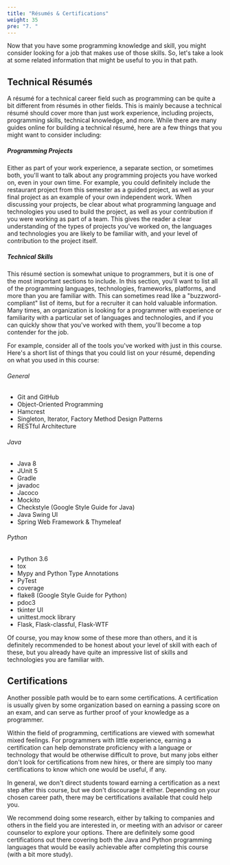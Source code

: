 ```yaml
---
title: "Résumés & Certifications"
weight: 35
pre: "7. "
---
```

Now that you have some programming knowledge and skill, you might consider looking for a job that makes use of those skills. So, let's take a look at some related information that might be useful to you in that path.

## Technical Résumés

A résumé for a technical career field such as programming can be quite a bit different from résumés in other fields. This is mainly because a technical résumé should cover more than just work experience, including projects, programming skills, technical knowledge, and more. While there are many guides online for building a technical résumé, here are a few things that you might want to consider including:

##### Programming Projects

Either as part of your work experience, a separate section, or sometimes both, you'll want to talk about any programming projects you have worked on, even in your own time. For example, you could definitely include the restaurant project from this semester as a guided project, as well as your final project as an example of your own independent work. When discussing your projects, be clear about what programming language and technologies you used to build the project, as well as your contribution if you were working as part of a team. This gives the reader a clear understanding of the types of projects you've worked on, the languages and technologies you are likely to be familiar with, and your level of contribution to the project itself.

##### Technical Skills

This résumé section is somewhat unique to programmers, but it is one of the most important sections to include. In this section, you'll want to list all of the programming languages, technologies, frameworks, platforms, and more than you are familiar with. This can sometimes read like a "buzzword-compliant" list of items, but for a recruiter it can hold valuable information. Many times, an organization is looking for a programmer with experience or familiarity with a particular set of languages and technologies, and if you can quickly show that you've worked with them, you'll become a top contender for the job. 

For example, consider all of the tools you've worked with just in this course. Here's a short list of things that you could list on your résumé, depending on what you used in this course:

###### General

* Git and GitHub
* Object-Oriented Programming
* Hamcrest
* Singleton, Iterator, Factory Method Design Patterns
* RESTful Architecture

###### Java
* Java 8
* JUnit 5
* Gradle
* javadoc
* Jacoco
* Mockito
* Checkstyle (Google Style Guide for Java)
* Java Swing UI
* Spring Web Framework & Thymeleaf

###### Python
* Python 3.6
* tox
* Mypy and Python Type Annotations
* PyTest
* coverage
* flake8 (Google Style Guide for Python)
* pdoc3
* tkinter UI
* unittest.mock library
* Flask, Flask-classful, Flask-WTF

Of course, you may know some of these more than others, and it is definitely recommended to be honest about your level of skill with each of these, but you already have quite an impressive list of skills and technologies you are familiar with. 

## Certifications

Another possible path would be to earn some certifications. A certification is usually given by some organization based on earning a passing score on an exam, and can serve as further proof of your knowledge as a programmer.

Within the field of programming, certifications are viewed with somewhat mixed feelings. For programmers with little experience, earning a certification can help demonstrate proficiency with a language or technology that would be otherwise difficult to prove, but many jobs either don't look for certifications from new hires, or there are simply too many certifications to know which one would be useful, if any. 

In general, we don't direct students toward earning a certification as a next step after this course, but we don't discourage it either. Depending on your chosen career path, there may be certifications available that could help you. 

We recommend doing some research, either by talking to companies and others in the field you are interested in, or meeting with an advisor or career counselor to explore your options. There are definitely some good certifications out there covering both the Java and Python programming languages that would be easily achievable after completing this course (with a bit more study). 
